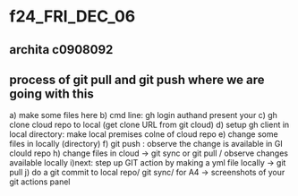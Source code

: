 # f24_FRI_DEC_06

## archita c0908092

## process of git pull and git push where we are going with this
a) make some files here
b) cmd line: gh login authand present your <PAT>
c) gh clone cloud repo to local (get clone URL from git cloud)
d) setup gh client in local directory: make local premises colne of cloud repo
e) change some files in locally (directory)
f) git push : observe the change is available in GI clould repo
h) change files in cloud -> git sync or git pull / observe changes available locally
i)next: step up GIT action by making a yml file locally -> git pull
j) do a git commit to local repo/ git sync/ for A4 -> screenshots of your git actions panel 
